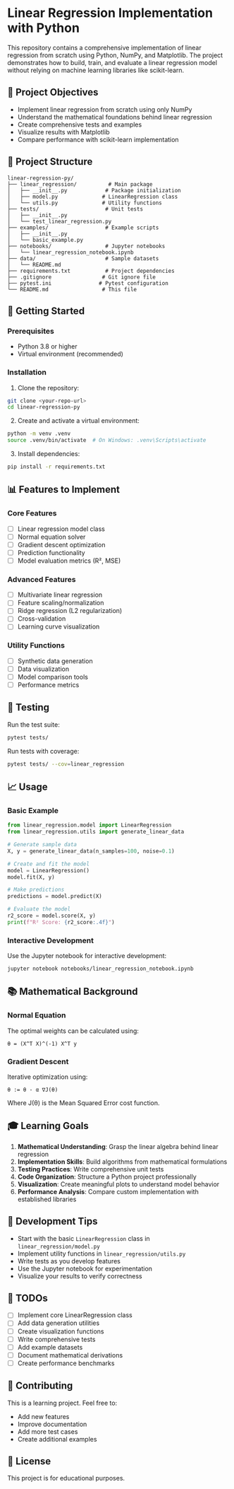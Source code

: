# Linear Regression Implementation with Python

This repository contains a comprehensive implementation of linear regression from scratch using Python, NumPy, and Matplotlib. The project demonstrates how to build, train, and evaluate a linear regression model without relying on machine learning libraries like scikit-learn.

## 🎯 Project Objectives

- Implement linear regression from scratch using only NumPy
- Understand the mathematical foundations behind linear regression
- Create comprehensive tests and examples
- Visualize results with Matplotlib
- Compare performance with scikit-learn implementation

## 📁 Project Structure

```
linear-regression-py/
├── linear_regression/          # Main package
│   ├── __init__.py            # Package initialization
│   ├── model.py              # LinearRegression class
│   └── utils.py              # Utility functions
├── tests/                     # Unit tests
│   ├── __init__.py
│   └── test_linear_regression.py
├── examples/                  # Example scripts
│   ├── __init__.py
│   └── basic_example.py
├── notebooks/                 # Jupyter notebooks
│   └── linear_regression_notebook.ipynb
├── data/                      # Sample datasets
│   └── README.md
├── requirements.txt           # Project dependencies
├── .gitignore                # Git ignore file
├── pytest.ini               # Pytest configuration
└── README.md                 # This file
```

## 🚀 Getting Started

### Prerequisites

- Python 3.8 or higher
- Virtual environment (recommended)

### Installation

1. Clone the repository:
```bash
git clone <your-repo-url>
cd linear-regression-py
```

2. Create and activate a virtual environment:
```bash
python -m venv .venv
source .venv/bin/activate  # On Windows: .venv\Scripts\activate
```

3. Install dependencies:
```bash
pip install -r requirements.txt
```

## 📊 Features to Implement

### Core Features
- [ ] Linear regression model class
- [ ] Normal equation solver
- [ ] Gradient descent optimization
- [ ] Prediction functionality
- [ ] Model evaluation metrics (R², MSE)

### Advanced Features
- [ ] Multivariate linear regression
- [ ] Feature scaling/normalization
- [ ] Ridge regression (L2 regularization)
- [ ] Cross-validation
- [ ] Learning curve visualization

### Utility Functions
- [ ] Synthetic data generation
- [ ] Data visualization
- [ ] Model comparison tools
- [ ] Performance metrics

## 🧪 Testing

Run the test suite:
```bash
pytest tests/
```

Run tests with coverage:
```bash
pytest tests/ --cov=linear_regression
```

## 📈 Usage

### Basic Example
```python
from linear_regression.model import LinearRegression
from linear_regression.utils import generate_linear_data

# Generate sample data
X, y = generate_linear_data(n_samples=100, noise=0.1)

# Create and fit the model
model = LinearRegression()
model.fit(X, y)

# Make predictions
predictions = model.predict(X)

# Evaluate the model
r2_score = model.score(X, y)
print(f"R² Score: {r2_score:.4f}")
```

### Interactive Development
Use the Jupyter notebook for interactive development:
```bash
jupyter notebook notebooks/linear_regression_notebook.ipynb
```

## 📚 Mathematical Background

### Normal Equation
The optimal weights can be calculated using:
```
θ = (X^T X)^(-1) X^T y
```

### Gradient Descent
Iterative optimization using:
```
θ := θ - α ∇J(θ)
```

Where J(θ) is the Mean Squared Error cost function.

## 🎓 Learning Goals

1. **Mathematical Understanding**: Grasp the linear algebra behind linear regression
2. **Implementation Skills**: Build algorithms from mathematical formulations
3. **Testing Practices**: Write comprehensive unit tests
4. **Code Organization**: Structure a Python project professionally
5. **Visualization**: Create meaningful plots to understand model behavior
6. **Performance Analysis**: Compare custom implementation with established libraries

## 🔧 Development Tips

- Start with the basic `LinearRegression` class in `linear_regression/model.py`
- Implement utility functions in `linear_regression/utils.py`
- Write tests as you develop features
- Use the Jupyter notebook for experimentation
- Visualize your results to verify correctness

## 📝 TODOs

- [ ] Implement core LinearRegression class
- [ ] Add data generation utilities
- [ ] Create visualization functions
- [ ] Write comprehensive tests
- [ ] Add example datasets
- [ ] Document mathematical derivations
- [ ] Create performance benchmarks

## 🤝 Contributing

This is a learning project. Feel free to:
- Add new features
- Improve documentation
- Add more test cases
- Create additional examples

## 📄 License

This project is for educational purposes.